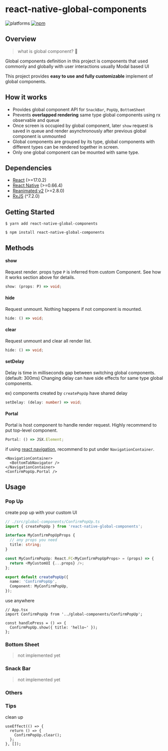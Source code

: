 # react-native-global-components

![platforms](https://img.shields.io/badge/platforms-Android%20%7C%20iOS-brightgreen.svg?style=flat-square&colorB=191A17)
[![npm](https://img.shields.io/npm/v/react-native-global-components.svg?style=flat-square)](https://www.npmjs.com/package/react-native-global-components)

## Overview

> what is global component? 🤔

Global components definition in this project is components that used commonly and globally with user interactions usually Modal based UI

This project provides **easy to use and fully customizable** implement of global components.

## How it works

- Provides global component API for `SnackBar`, `PopUp`, `BottomSheet`
- Prevents **overlapped rendering** same type global components using rx observable and queue
- Once screen is occupied by global component, later `show` request is saved in queue and render asynchronously after previous global component is unmounted
- Global components are grouped by its type, global components with different types can be rendered together in screen.
- Only one global component can be mounted with same type.

## Dependencies

- [React](https://reactjs.org/) (>=17.0.2)
- [React Native](https://reactnative.dev/) (>=0.66.4)
- [Reanimated v2](https://docs.swmansion.com/react-native-reanimated/) (>=2.8.0)
- [RxJS](https://rxjs.dev/) (^7.2.0)

## Getting Started

```
$ yarn add react-native-global-components
```

```
$ npm install react-native-global-components
```

## Methods

#### show

Request render. props type `P` is inferred from custom Component. See how it works section above for details.

```ts
show: (props: P) => void;
```

#### hide

Request unmount. Nothing happens if not component is mounted.

```ts
hide: () => void;
```

#### clear

Request unmount and clear all render list.

```ts
hide: () => void;
```

#### setDelay

Delay is time in milliseconds gap between switching global components. (default: 300ms)
Changing delay can have side effects for same type global components.

ex) components created by `createPopUp` have shared delay

```ts
setDelay: (delay: number) => void;
```

#### Portal

Portal is host component to handle render request. Highly recommend to put top-level component.

```ts
Portal: () => JSX.Element;
```

if using [react navigation](https://reactnavigation.org/), recommend to put under `NavigationContainer`.

```tsx
<NavigationContainer>
  <BottomTabNavigator />
</NavigationContainer>
<ConfirmPopUp.Portal />
```

## Usage

### Pop Up

create pop up with your custom UI

```ts
// ./src/global-components/ConfirmPopUp.ts
import { createPopUp } from 'react-native-global-components';

interface MyConfirmPopUpProps {
  // any props you need
  title: string;
}

const MyConfirmPopUp: React.FC<MyConfirmPopUpProps> = (props) => {
  return <MyCustomUI {...props} />;
};

export default createPopUp({
  name: 'ConfirmPopUp',
  Component: MyConfirmPopUp,
});
```

use anywhere

```tsx
// App.tsx
import ConfirmPopUp from '../global-components/ConfirmPopUp';

const handlePress = () => {
  ConfirmPopUp.show({ title: 'hello~' });
};
```

### Bottom Sheet

> not implemented yet

### Snack Bar

> not implemented yet

### Others

### Tips

clean up

```tsx
useEffect(() => {
  return () => {
    ConfirmPopUp.clear();
  };
}, []);
```
